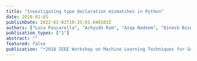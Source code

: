 ```yaml
---
title: "Investigating type declaration mismatches in Python"
date: 2018-01-01
publishDate: 2022-02-02T10:35:01.040103Z
authors: ["Luca Pascarella", "Achyudh Ram", "Azqa Nadeem", "Dinesh Bisesser", "Norman Knyazev", "Alberto Bacchelli"]
publication_types: ["1"]
abstract: ""
featured: false
publication: "*2018 IEEE Workshop on Machine Learning Techniques for Software Quality Evaluation (MaLTeSQuE)*"
---
```


